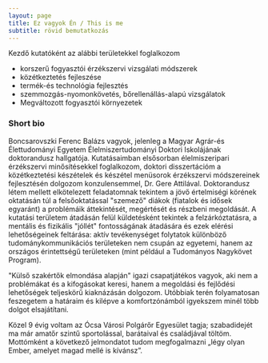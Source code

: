 ```yaml
---
layout: page
title: Ez vagyok Én / This is me
subtitle: rövid bemutatkozás
---
```


Kezdő kutatóként az alábbi területekkel foglalkozom

- korszerű fogyasztói érzékszervi vizsgálati módszerek
- közétkeztetés fejleszése
- termék-és technológia fejlesztés
- szemmozgás-nyomonkövetés, bőrellenállás-alapú vizsgálatok
- Megváltozott fogyasztói környezetek


### Short bio

Boncsarovszki Ferenc Balázs vagyok, jelenleg a Magyar Agrár-és Élettudományi Egyetem Élelmiszertudományi Doktori Iskolájának doktorandusz hallgatója. Kutatásaimban elsősorban élelmiszeripari érzékszervi minősítésekkel foglalkozom, doktori disszertációm a közétkeztetési készételek és készétel menüsorok érzékszervi módszereinek fejlesztésén dolgozom konzulensemmel, Dr. Gere Attilával. Doktorandusz létem mellett elkötelezett feladatomnak tekintem a jövő értelmiségi körének oktatásán túl a felsőoktatással "szemező" diákok (fiatalok és idősek egyaránt) a problémáik áttekintését, megértését és részbeni megoldását. A kutatási területem átadásán felül küldetésként tekintek a felzárkóztatásra, a mentális és fizikális "jóllét" fontosságának átadására és ezek elérési lehetőségeinek feltárása: aktív tevékenységet folytatok különböző tudománykommunikációs területeken nem csupán az egyetemi, hanem az országos érintettségű területeken (mint például a Tudományos Nagykövet Program).

"Külső szakértők elmondása alapján" igazi csapatjátékos vagyok, aki nem a problémákat és a kifogásokat keresi, hanem a megoldási és fejlődési lehetőségek teljeskörű kiaknázásán dolgozom. Utóbbiak terén folyamatosan feszegetem a határaim és kilépve a komfortzónámból igyekszem minél több dolgot elsajátítani.

Közel 9 évig voltam az Ócsa Városi Polgárőr Egyesület tagja; szabadidejét ma már amatőr szintű sportolással, barátaival és családjával töltöm. 
Mottómként a következő jelmondatot tudom megfogalmazni  „légy olyan Ember, amelyet magad mellé is kívánsz”.
